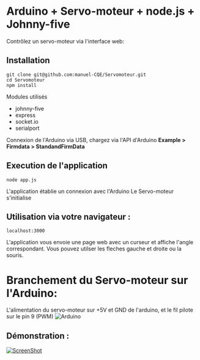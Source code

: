 

Arduino + Servo-moteur + node.js + Johnny-five 
========================================================

Contrôlez un servo-moteur via l'interface web:


## Installation 

```
git clone git@github.com:manuel-CQE/Servomoteur.git
cd Servomoteur
npm install
```

Modules utilisés

* johnny-five
* express
* socket.io
* serialport




Connexion de l'Arduino via USB, chargez via l'API d'Arduino **Example > Firmdata > StandandFirmData**

## Execution de l'application

```
node app.js
```
L'application établie un connexion avec l'Arduino
Le Servo-moteur s'initialise


## Utilisation via votre navigateur : 

```
localhost:3000
```
L'application vous envoie une page web avec un curseur et affiche l'angle correspondant.
Vous pouvez utilser les fleches gauche et droite ou la souris.


# Branchement du Servo-moteur sur l'Arduino:

L'alimentation du servo-moteur sur +5V et GND de l'arduino, et le fil pilote sur le pin 9 (PWM)
![Arduino](https://raw.githubusercontent.com/manuel-CQE/Servomoteur/master/doc/Arduino-ServoMoteur.png)

## Démonstration :

[![ScreenShot](https://i.ytimg.com/vi/jSLlbobQq9Q/mqdefault.jpg)](https://www.youtube.com/watch?v=jSLlbobQq9Q&feature=youtu.be)